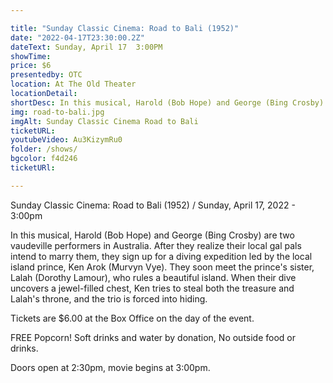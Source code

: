 ```yaml
---

title: "Sunday Classic Cinema: Road to Bali (1952)"
date: "2022-04-17T23:30:00.2Z"
dateText: Sunday, April 17  3:00PM
showTime:
price: $6
presentedby: OTC
location: At The Old Theater
locationDetail: 
shortDesc: In this musical, Harold (Bob Hope) and George (Bing Crosby) are two vaudeville performers in Australia. After they realize their local gal pals intend to marry them, they sign up for a diving expedition led by the local island prince...
img: road-to-bali.jpg
imgAlt: Sunday Classic Cinema Road to Bali 
ticketURL: 
youtubeVideo: Au3KizymRu0
folder: /shows/
bgcolor: f4d246
ticketURl: 

---
```


Sunday Classic Cinema: Road to Bali (1952) / Sunday, April 17, 2022 - 3:00pm

In this musical, Harold (Bob Hope) and George (Bing Crosby) are two vaudeville performers in Australia. After they realize their local gal pals intend to marry them, they sign up for a diving expedition led by the local island prince, Ken Arok (Murvyn Vye). They soon meet the prince's sister, Lalah (Dorothy Lamour), who rules a beautiful island. When their dive uncovers a jewel-filled chest, Ken tries to steal both the treasure and Lalah's throne, and the trio is forced into hiding.

Tickets are $6.00 at the Box Office on the day of the event.

FREE Popcorn!  Soft drinks and water by donation,  No outside food or drinks.  

Doors open at 2:30pm, movie begins at 3:00pm. 